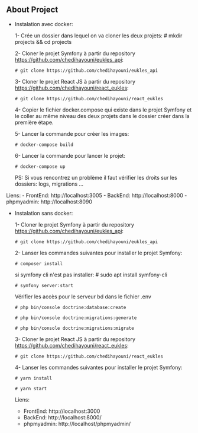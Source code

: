 ## About Project
- Instalation avec docker:

    1- Crée un dossier dans lequel on va cloner les deux projets:
      # mkdir projects && cd projects

    2- Cloner le projet Symfony à partir du repository https://github.com/chedihayouni/eukles_api:
      
      # git clone https://github.com/chedihayouni/eukles_api

    3- Cloner le projet React JS à partir du repository https://github.com/chedihayouni/react_eukles:

      # git clone https://github.com/chedihayouni/react_eukles
    
    4- Copier le fichier docker.compose qui existe dans le projet Symfony et le coller au même niveau des deux projets dans le dossier créer dans la première étape.

    5- Lancer la commande pour créer les images:
    
      # docker-compose build

    6- Lancer la commande pour lancer le projet:
    
      # docker-compose up


    PS: Si vous rencontrez un problème il faut vérifier les droits sur les dossiers: logs, migrations ...

Liens:
 	- FrontEnd: http://localhost:3005
 	- BackEnd: http://localhost:8000
 	- phpmyadmin: http://localhost:8090

- Instalation sans docker:

  1- Cloner le projet Symfony à partir du repository https://github.com/chedihayouni/eukles_api:

      # git clone https://github.com/chedihayouni/eukles_api

  2- Lanser les commandes suivantes pour installer le projet Symfony:

      # composer install
  
  si symfony cli n'est pas installer: 
      # sudo apt install symfony-cli
  
      # symfony server:start
  
  Vérifier les accès pour le serveur bd dans le fichier .env
  
      # php bin/console doctrine:database:create
  
      # php bin/console doctrine:migrations:generate
  
      # php bin/console doctrine:migrations:migrate

  3- Cloner le projet React JS à partir du repository https://github.com/chedihayouni/react_eukles:

      # git clone https://github.com/chedihayouni/react_eukles

  4- Lanser les commandes suivantes pour installer le projet Symfony:

      # yarn install

      # yarn start

  Liens:
  - FrontEnd: http://localhost:3000
  - BackEnd: http://localhost:8000/
  - phpmyadmin: http://localhost/phpmyadmin/